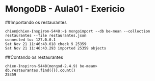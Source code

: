 # MongoDB - Aula01 - Exericio

##Importando os restaurantes

```
chien@chien-Inspiron-5448:~$ mongoimport --db be-mean --collection restaurantes --file restaurantes.json
connected to: 127.0.0.1
Sat Nov 21 11:46:43.018 check 9 25359
Sat Nov 21 11:46:43.293 imported 25359 objects
```
##Contando os restaurantes

```
chien-Inspiron-5448(mongod-2.4.9) be-mean> db.restaurantes.find({}).count()
25359
```
